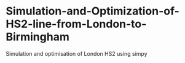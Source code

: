 # Simulation-and-Optimization-of-HS2-line-from-London-to-Birmingham
Simulation and optimisation of  London HS2 using simpy 
